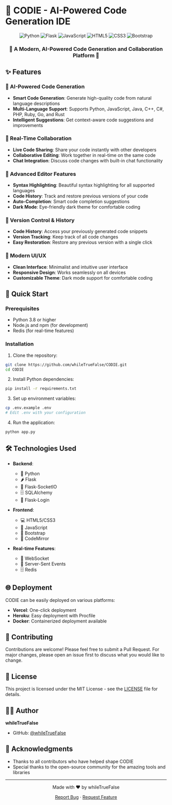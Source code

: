 # 🚀 CODIE - AI-Powered Code Generation IDE

<div align="center">
  <img src="https://img.shields.io/badge/Python-3776AB?style=for-the-badge&logo=python&logoColor=white" alt="Python">
  <img src="https://img.shields.io/badge/Flask-000000?style=for-the-badge&logo=flask&logoColor=white" alt="Flask">
  <img src="https://img.shields.io/badge/JavaScript-F7DF1E?style=for-the-badge&logo=javascript&logoColor=black" alt="JavaScript">
  <img src="https://img.shields.io/badge/HTML5-E34F26?style=for-the-badge&logo=html5&logoColor=white" alt="HTML5">
  <img src="https://img.shields.io/badge/CSS3-1572B6?style=for-the-badge&logo=css3&logoColor=white" alt="CSS3">
  <img src="https://img.shields.io/badge/Bootstrap-563D7C?style=for-the-badge&logo=bootstrap&logoColor=white" alt="Bootstrap">
</div>

<div align="center">
  <h3>🌟 A Modern, AI-Powered Code Generation and Collaboration Platform 🌟</h3>
</div>

## ✨ Features

### 🤖 AI-Powered Code Generation
- **Smart Code Generation**: Generate high-quality code from natural language descriptions
- **Multi-Language Support**: Supports Python, JavaScript, Java, C++, C#, PHP, Ruby, Go, and Rust
- **Intelligent Suggestions**: Get context-aware code suggestions and improvements

### 👥 Real-Time Collaboration
- **Live Code Sharing**: Share your code instantly with other developers
- **Collaborative Editing**: Work together in real-time on the same code
- **Chat Integration**: Discuss code changes with built-in chat functionality

### 📝 Advanced Editor Features
- **Syntax Highlighting**: Beautiful syntax highlighting for all supported languages
- **Code History**: Track and restore previous versions of your code
- **Auto-Completion**: Smart code completion suggestions
- **Dark Mode**: Eye-friendly dark theme for comfortable coding

### 🔄 Version Control & History
- **Code History**: Access your previously generated code snippets
- **Version Tracking**: Keep track of all code changes
- **Easy Restoration**: Restore any previous version with a single click

### 🎨 Modern UI/UX
- **Clean Interface**: Minimalist and intuitive user interface
- **Responsive Design**: Works seamlessly on all devices
- **Customizable Theme**: Dark mode support for comfortable coding

## 🚀 Quick Start

### Prerequisites
- Python 3.8 or higher
- Node.js and npm (for development)
- Redis (for real-time features)

### Installation

1. Clone the repository:
```bash
git clone https://github.com/whileTrueFalse/CODIE.git
cd CODIE
```

2. Install Python dependencies:
```bash
pip install -r requirements.txt
```

3. Set up environment variables:
```bash
cp .env.example .env
# Edit .env with your configuration
```

4. Run the application:
```bash
python app.py
```

## 🛠️ Technologies Used

- **Backend**:
  - 🐍 Python
  - 🌶️ Flask
  - 🔄 Flask-SocketIO
  - 🗄️ SQLAlchemy
  - 🔐 Flask-Login

- **Frontend**:
  - 💻 HTML5/CSS3
  - 📜 JavaScript
  - 🎨 Bootstrap
  - 📝 CodeMirror

- **Real-time Features**:
  - 🔄 WebSocket
  - 📡 Server-Sent Events
  - 🗄️ Redis

## 🌐 Deployment

CODIE can be easily deployed on various platforms:

- **Vercel**: One-click deployment
- **Heroku**: Easy deployment with Procfile
- **Docker**: Containerized deployment available

## 🤝 Contributing

Contributions are welcome! Please feel free to submit a Pull Request. For major changes, please open an issue first to discuss what you would like to change.

## 📄 License

This project is licensed under the MIT License - see the [LICENSE](LICENSE) file for details.

## 👨‍💻 Author

**whileTrueFalse**
- GitHub: [@whileTrueFalse](https://github.com/whileTrueFalse)

## 🙏 Acknowledgments

- Thanks to all contributors who have helped shape CODIE
- Special thanks to the open-source community for the amazing tools and libraries

---

<div align="center">
  <p>Made with ❤️ by whileTrueFalse</p>
  <p>
    <a href="https://github.com/whileTrueFalse/CODIE/issues">Report Bug</a>
    ·
    <a href="https://github.com/whileTrueFalse/CODIE/issues">Request Feature</a>
  </p>
</div>
